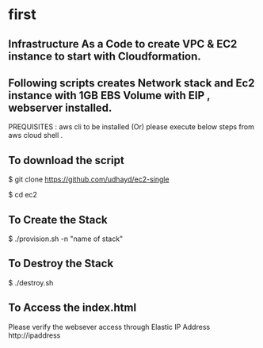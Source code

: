 # first

## Infrastructure As a Code to create VPC & EC2 instance to start with Cloudformation.
## Following scripts creates Network stack and Ec2 instance with 1GB EBS Volume with EIP , webserver installed.

PREQUISITES : aws cli to be installed (Or) please execute below steps from aws cloud shell .

## To download the script
$ git clone  https://github.com/udhayd/ec2-single

$ cd ec2

## To Create the Stack
$ ./provision.sh -n "name of stack"

## To Destroy the Stack
$ ./destroy.sh

## To Access the index.html
Please verify the websever access through Elastic IP Address http://ipaddress
